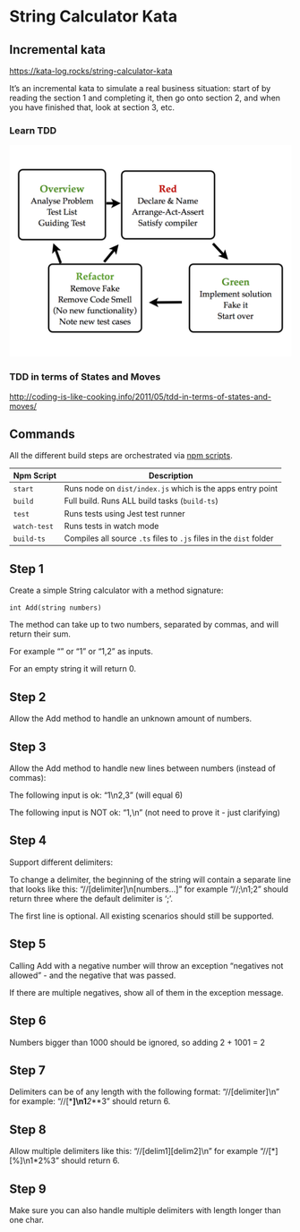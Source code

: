# String Calculator Kata

## Incremental kata

https://kata-log.rocks/string-calculator-kata

It’s an incremental kata to simulate a real business situation: start of by reading the section 1 and completing it, then go onto section 2, and when you have finished that, look at section 3, etc.

### Learn TDD

![alt text](https://github.com/jferrl/String-Calculator-Kata/blob/master/resources/TDDStatesMoves.001.jpg)

### TDD in terms of States and Moves

http://coding-is-like-cooking.info/2011/05/tdd-in-terms-of-states-and-moves/

## Commands

All the different build steps are orchestrated via [npm scripts](https://docs.npmjs.com/misc/scripts).

| Npm Script   | Description                                                         |
| ------------ | ------------------------------------------------------------------- |
| `start`      | Runs node on `dist/index.js` which is the apps entry point          |
| `build`      | Full build. Runs ALL build tasks (`build-ts`)                       |
| `test`       | Runs tests using Jest test runner                                   |
| `watch-test` | Runs tests in watch mode                                            |
| `build-ts`   | Compiles all source `.ts` files to `.js` files in the `dist` folder |

## Step 1

Create a simple String calculator with a method signature:

    int Add(string numbers)

The method can take up to two numbers, separated by commas, and will return their sum.

For example “” or “1” or “1,2” as inputs.

For an empty string it will return 0.

## Step 2

Allow the Add method to handle an unknown amount of numbers.

## Step 3

Allow the Add method to handle new lines between numbers (instead of commas):

The following input is ok: “1\n2,3” (will equal 6)

The following input is NOT ok: “1,\n” (not need to prove it - just clarifying)

## Step 4

Support different delimiters:

To change a delimiter, the beginning of the string will contain a separate line that looks like this: “//[delimiter]\n[numbers…]” for example “//;\n1;2” should return three where the default delimiter is ‘;’.

The first line is optional. All existing scenarios should still be supported.

## Step 5

Calling Add with a negative number will throw an exception “negatives not allowed” - and the negative that was passed.

If there are multiple negatives, show all of them in the exception message.

## Step 6

Numbers bigger than 1000 should be ignored, so adding 2 + 1001 = 2

## Step 7

Delimiters can be of any length with the following format: “//[delimiter]\n” for example: “//[***]\n1**_2_**3” should return 6.

## Step 8

Allow multiple delimiters like this: “//[delim1][delim2]\n” for example “//[\*][%]\n1\*2%3” should return 6.

## Step 9

Make sure you can also handle multiple delimiters with length longer than one char.
